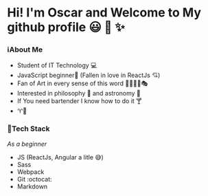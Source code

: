 # Hi! I'm Oscar and Welcome to My github profile :smiley: :wave: :sparkles: 

### :information_source:About Me 
- Student of IT Technology :computer:
- JavaScript beginner:beginner: (Fallen in love in ReactJs :cupid:) 
- Fan of Art in every sense of this word :musical_note::art::scream::book::performing_arts:
- Interested in philosophy :moyai: and astronomy :milky_way:
- If You need bartender I know how to do it :cocktail:
- :aries::rat:

### :hammer:Tech Stack
 *As a beginner*
- JS (ReactJs, Angular a litle :sweat_smile:)
- Sass
- Webpack 
- Git :octocat: 
- Markdown
